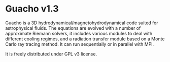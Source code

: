 # Guacho v1.3
Guacho is a 3D hydrodynamical/magnetohydrodynamical code suited for astrophysical fluids.
The equations are evolved with a number of approximate Riemann solvers, it includes various modules to deal with different cooling regimes, and a radiation transfer module based on a Monte Carlo ray tracing method.
It can run sequentially or in parallel with MPI.

It is freely distributed under GPL v3 license.
